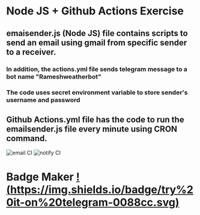 # Node JS  + Github Actions Exercise

## emaisender.js (Node JS) file contains scripts to send an email using gmail from specific sender to a receiver.

### In addition, the actions.yml file sends telegram message to a bot name "Rameshweatherbot"

### The code uses secret environment variable to store sender's username and password

## Github Actions.yml file has the code to run the emailsender.js file every minute using CRON command.


![email CI](https://github.com/rameshmusvathi/PersonalNodeJStraining/workflows/email%20CI/badge.svg)
![notify CI](https://github.com/rameshmusvathi/PersonalNodeJStraining/workflows/notify%20CI/badge.svg)
# Badge Maker [!(https://img.shields.io/badge/try%20it-on%20telegram-0088cc.svg)](http://t.me/badgemakerbot)
